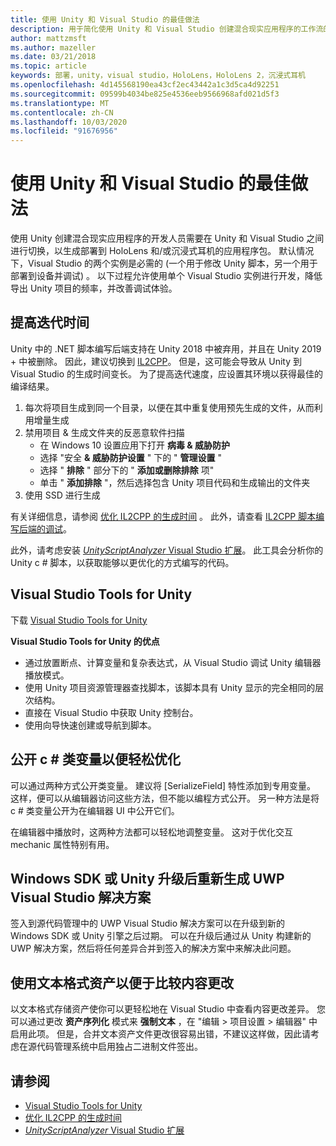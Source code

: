 ```yaml
---
title: 使用 Unity 和 Visual Studio 的最佳做法
description: 用于简化使用 Unity 和 Visual Studio 创建混合现实应用程序的工作流的提示和技巧。
author: mattzmsft
ms.author: mazeller
ms.date: 03/21/2018
ms.topic: article
keywords: 部署，unity，visual studio，HoloLens，HoloLens 2，沉浸式耳机
ms.openlocfilehash: 4d145568190ea43cf2ec43442a1c3d5ca4d92251
ms.sourcegitcommit: 09599b4034be825e4536eeb9566968afd021d5f3
ms.translationtype: MT
ms.contentlocale: zh-CN
ms.lasthandoff: 10/03/2020
ms.locfileid: "91676956"
---
```

# <a name="best-practices-for-working-with-unity-and-visual-studio"></a>使用 Unity 和 Visual Studio 的最佳做法

使用 Unity 创建混合现实应用程序的开发人员需要在 Unity 和 Visual Studio 之间进行切换，以生成部署到 HoloLens 和/或沉浸式耳机的应用程序包。 默认情况下，Visual Studio 的两个实例是必需的 (一个用于修改 Unity 脚本，另一个用于部署到设备并调试) 。 以下过程允许使用单个 Visual Studio 实例进行开发，降低导出 Unity 项目的频率，并改善调试体验。

## <a name="improving-iteration-time"></a>提高迭代时间

Unity 中的 .NET 脚本编写后端支持在 Unity 2018 中被弃用，并且在 Unity 2019 + 中被删除。 因此，建议切换到 [IL2CPP](https://docs.unity3d.com/Manual/IL2CPP.html)。 但是，这可能会导致从 Unity 到 Visual Studio 的生成时间变长。 为了提高迭代速度，应设置其环境以获得最佳的编译结果。

1) 每次将项目生成到同一个目录，以便在其中重复使用预先生成的文件，从而利用增量生成
2) 禁用项目 & 生成文件夹的反恶意软件扫描
   - 在 Windows 10 设置应用下打开 **病毒 & 威胁防护**
   - 选择 "安全 **& 威胁防护设置** " 下的 " **管理设置** "
   - 选择 " **排除** " 部分下的 " **添加或删除排除** 项"
   - 单击 " **添加排除** "，然后选择包含 Unity 项目代码和生成输出的文件夹
3) 使用 SSD 进行生成

有关详细信息，请参阅 [优化 IL2CPP 的生成时间](https://docs.unity3d.com/Manual/IL2CPP-OptimizingBuildTimes.html) 。 此外，请查看 [IL2CPP 脚本编写后端的调试](https://docs.unity3d.com/Manual/windowsstore-debugging-il2cpp.html)。

此外，请考虑安装 [ *UnityScriptAnalyzer* Visual Studio 扩展](https://github.com/Microsoft/MixedRealityCompanionKit/tree/master/UnityScriptAnalyzer)。 此工具会分析你的 Unity c # 脚本，以获取能够以更优化的方式编写的代码。

## <a name="visual-studio-tools-for-unity"></a>Visual Studio Tools for Unity

下载 [Visual Studio Tools for Unity](https://docs.microsoft.com/visualstudio/cross-platform/getting-started-with-visual-studio-tools-for-unity?view=vs-2019)

**Visual Studio Tools for Unity 的优点**
* 通过放置断点、计算变量和复杂表达式，从 Visual Studio 调试 Unity 编辑器播放模式。
* 使用 Unity 项目资源管理器查找脚本，该脚本具有 Unity 显示的完全相同的层次结构。
* 直接在 Visual Studio 中获取 Unity 控制台。
* 使用向导快速创建或导航到脚本。

## <a name="expose-c-class-variables-for-easy-tuning"></a>公开 c # 类变量以便轻松优化

可以通过两种方式公开类变量。 建议将 [SerializeField] 特性添加到专用变量。 这样，便可以从编辑器访问这些方法，但不能以编程方式公开。  另一种方法是将 c # 类变量公开为在编辑器 UI 中公开它们。 

在编辑器中播放时，这两种方法都可以轻松地调整变量。 这对于优化交互 mechanic 属性特别有用。

## <a name="regenerate-uwp-visual-studio-solutions-after-windows-sdk-or-unity-upgrade"></a>Windows SDK 或 Unity 升级后重新生成 UWP Visual Studio 解决方案

签入到源代码管理中的 UWP Visual Studio 解决方案可以在升级到新的 Windows SDK 或 Unity 引擎之后过期。 可以在升级后通过从 Unity 构建新的 UWP 解决方案，然后将任何差异合并到签入的解决方案中来解决此问题。

## <a name="use-text-format-assets-for-easy-comparison-of-content-changes"></a>使用文本格式资产以便于比较内容更改

以文本格式存储资产使你可以更轻松地在 Visual Studio 中查看内容更改差异。 您可以通过更改 **资产序列化** 模式来 **强制文本** ，在 "编辑 > 项目设置 > 编辑器" 中启用此项。 但是，合并文本资产文件更改很容易出错，不建议这样做，因此请考虑在源代码管理系统中启用独占二进制文件签出。

## <a name="see-also"></a>请参阅
- [Visual Studio Tools for Unity](https://visualstudiogallery.msdn.microsoft.com/8d26236e-4a64-4d64-8486-7df95156aba9)
- [优化 IL2CPP 的生成时间](https://docs.unity3d.com/Manual/IL2CPP-OptimizingBuildTimes.html)
- [*UnityScriptAnalyzer* Visual Studio 扩展](https://github.com/Microsoft/MixedRealityCompanionKit/tree/master/UnityScriptAnalyzer)
